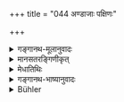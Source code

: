 +++
title = "044 अण्डाजाः पक्षिणः"

+++

<details><summary>गङ्गानथ-मूलानुवादः</summary>

Birds, Serpents, Crocodiles, Fishes, Tortoises, and other animals of similar kinds, terrestrial as well as aquatic,—are oviparous.—(44)
</details>

<details><summary>मानसतरङ्गिणीकृत्</summary>

Birds, snakes, crocodiles and tortoises form another group and born from eggs, just like the aquatic animals.
</details>


<details><summary>मेधातिथिः</summary>

**नक्राः** शिशुमरादयः । **कच्छपः** कूर्मः । **यानि चैवंप्रकाराणि** कृकलासादीनि **स्थलजानि** । एवंरूपाण्य् **औदकानि** जलजानि शङ्खादीनि ॥ १.४४ ॥
</details>

<details><summary>गङ्गानथ-भाष्यानुवादः</summary>

‘*Crocodiles*’—includes the Porpoise and the rest;—‘*Kacchapāḥ*’ are the
Tortoises;—‘*other animals of similar kinds’—i.e*., wizards (lizards?)
and the like, which are ‘*terrestrial*,’ born on land, and such others
of similar kinds as are ‘*aquatic*’ born in water; such, for instance,
as conches and the rest.—(44)
</details>

<details><summary>Bühler</summary>

044	From eggs are born birds, snakes, crocodiles, fishes, tortoises, as well as similar terrestrial and aquatic (animals).
</details>

